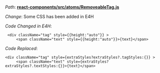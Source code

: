 *Path*: <b><ins>react-components/src/atoms/RemoveableTag.js</b></ins>

*Change*: Some CSS has been added in E4H

*Code Changed in E4H*:

```
 <div className="tag" style={{height:"auto"}} >
     <span className="text" style={{height:"auto"}}>{text}</span>
```

*Code Replaced*: 

```
<div className="tag" style={extraStyles?extraStyles?.tagStyles:{}} >
     <span className="text" style={extraStyles?extraStyles?.textStyles:{}}>{text}</span>
```

